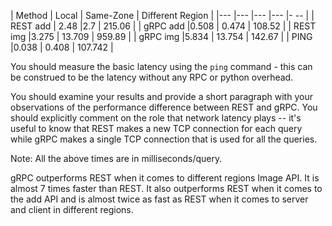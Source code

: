 
|  Method 	| Local  	| Same-Zone  	|  Different Region 	|
|---	|---	|---	        |---	        |-             --	|
|   REST add	|  2.48	        |2.7   	        |  215.06	        |
|   gRPC add	|0.508 	        | 0.474         |  108.52  	        |
|   REST img	|3.275          | 13.709        |  959.89 	        |
|   gRPC img	|5.834          | 13.754        |  142.67 	        |
|   PING        |0.038          | 0.408         |  107.742              |

You should measure the basic latency  using the `ping` command - this can be construed to be the latency without any RPC or python overhead.

You should examine your results and provide a short paragraph with your observations of the performance difference between REST and gRPC. You should explicitly comment on the role that network latency plays -- it's useful to know that REST makes a new TCP connection for each query while gRPC makes a single TCP connection that is used for all the queries.

Note: All the above times are in milliseconds/query. 

gRPC outperforms REST when it comes to different regions Image API. It is almost 7 times faster than REST. It also outperforms REST when it comes to the add API and is almost twice as fast as REST when it comes to server and client in different regions. 


